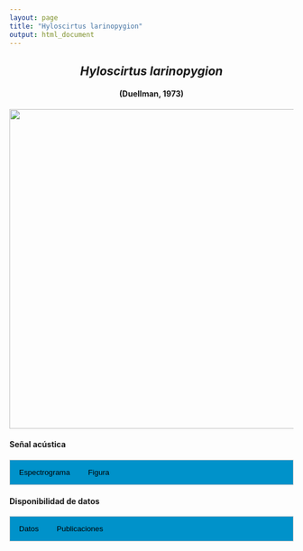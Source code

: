 ```yaml
---
layout: page
title: "Hyloscirtus larinopygion"
output: html_document
---
```


<style>
/* Simplified CSS for tabs */
.tab {
  overflow: hidden;
  border: 1px solid #ccc;
  background-color: #0092ca;
}
.tab button {
  background-color: inherit;
  float: left;
  border: none;
  cursor: pointer;
  padding: 14px 16px;
  transition: background-color 0.3s;
}
.tab button:hover {
  background-color: #ddd;
}
.tab button.active {
  background-color: #ccc;
}
.tabcontent {
  display: none;
  padding: 6px 12px;
  border: 1px solid #ccc;
  border-top: none;
}
.audio-container {
  margin-bottom: 10px;
}
body h1 {
  display: none;
}
</style>

<script>
function openTab(evt, tabName) {
  document.querySelectorAll('.tabcontent').forEach(tab => tab.style.display = "none");
  document.querySelectorAll('.tablinks').forEach(link => link.classList.remove('active'));
  document.getElementById(tabName).style.display = "block";
  evt.currentTarget.classList.add('active');
}
</script>

<!-- Species presentation -->
<div style="text-align: center;">
  <h2><i>Hyloscirtus larinopygion</i></h2>
  <h4>(Duellman, 1973)</h4>
  <img src="{{ site.baseurl }}/images/especie_Hyloscirtus_larinopygion.png" style="width:15cm;">
</div>

#### Señal acústica

<!-- Tabs section -->
<div class="tab">
  <button class="tablinks" onclick="openTab(event, 'Espectro')">Espectrograma</button>
  <button class="tablinks" onclick="openTab(event, 'fig')">Figura</button>
</div>

<!-- Seccion Espectrograma -->
<div id="Espectro" class="tabcontent" style="text-align: center;">
  <video width="100%" height="auto" controls>
    <source src="{{ site.baseurl }}/Espectrograms/dyna_Hyloscirtus_larinopygion.mp4" type="video/mp4">
    Tu navegador no soporta el elemento de video.
  </video>
</div>

<!-- Seccion Figura -->
<div id="fig" class="tabcontent" style="text-align: center;">
  <img src="{{ site.baseurl }}/images/spec_Hyloscirtus_larinopygion.png" style="width:15cm;">
</div>

#### Disponibilidad de datos

<!-- Tabs section -->
<div class="tab">
  <button class="tablinks" onclick="openTab(event, 'dat')">Datos</button>
  <button class="tablinks" onclick="openTab(event, 'pubs')">Publicaciones</button>
</div>

<!-- Seccion Datos -->
<div id="dat" class="tabcontent">

  <p><strong>Disponibles en CSA-IAVH</strong></p>
  <p><a href="http://colecciones.humboldt.org.co/rec/sonidos/IAvH-CSA-20355/IAvH-CSA-20355.wav" target="_blank">IAvH-CSA-20355</a></p>
  <p><a href="http://colecciones.humboldt.org.co/rec/sonidos/IAvH-CSA-34476/IAvH-CSA-34476.wav" target="_blank">IAvH-CSA-34476</a></p>
  <p><a href="http://colecciones.humboldt.org.co/rec/sonidos/IAvH-CSA-34477/IAvH-CSA-34477.wav" target="_blank">IAvH-CSA-34477</a></p>
  <p><a href="http://colecciones.humboldt.org.co/rec/sonidos/IAvH-CSA-35772/IAvH-CSA-35772.wav" target="_blank">IAvH-CSA-35772</a></p>
  
  <p><strong>Disponibles en Figshare</strong></p>
  <p>Chaves-Portilla, G. (2024). Hyloscirtus larinopygion. figshare. Media.  
    <a href="https://doi.org/10.6084/m9.figshare.27642150.v1" target="_blank">https://doi.org/10.6084/m9.figshare.27642150.v1</a></p>

  <p><strong>Disponibles en iNaturalist</strong></p>
  <p><a href="https://www.inaturalist.org/observations?place_id=7196&sounds&taxon_id=65655" target="_blank">Hyloscirtus larinopygion</a></p>
</div>

<!-- Seccion Publicaciones -->
<div id="pubs" class="tabcontent">
  <p><strong>Bernal, M.H., Montealegre, D.P., Páez, C.A.</strong> 2004. Estudio de la vocalización de trece especies de anuros del municipio de Ibagué, Colombia. <i>Revista de la Academia Colombiana de Ciencias Exactas, Físicas y Naturales</i> 28: 385-390. 
  <a href="https://raccefyn.co/index.php/raccefyn/article/view/2135" target="_blank">https://raccefyn.co/index.php/raccefyn/article/view/2135</a></p>
  
  <p><strong>Rivera-Correa, M., Vargas-Salinas, F., Grant, T.</strong> 2017. Statistical differences and biological implications: a comparative analysis of the advertisement calls of two Andean stream treefrogs (Hylidae: <i>Hyloscirtus</i>) and the evolution of acoustic characters. <a href="https://www.salamandra-journal.com/index.php/contents/2017-vol-53/1827-rivera-correa-m-f-vargas-salinas-t-grant" target="_blank"><i>Salamandra</i> 53: 237-244.</a></p>
  
  <p><strong>***</strong><i>Los artículos donde se publicó el canto de advertencia no disponibiliza los audios o datos asociados.</i></p>
</div>
